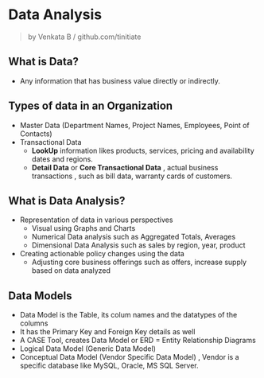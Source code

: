 # Data Analysis
> by Venkata B  / github.com/tinitiate

## What is Data?
* Any information that has business value directly or indirectly.

## Types of data in an Organization
* Master Data (Department Names, Project Names, Employees, Point of Contacts)
* Transactional Data
  * **LookUp** information likes products, services, pricing and availability dates and regions.
  * **Detail Data** or **Core Transactional Data** , actual business transactions , such as bill data, warranty cards of customers.

## What is Data Analysis?
* Representation of data in various perspectives
  * Visual using Graphs and Charts
  * Numerical Data analysis such as Aggregated Totals, Averages
  * Dimensional Data Analysis such as sales by region, year, product
* Creating actionable policy changes using the data
  * Adjusting core business offerings such as offers, increase supply based on data analyzed

## Data Models
* Data Model is the Table, its colum names and the datatypes of the columns
* It has the Primary Key and Foreign Key details as well
* A CASE Tool, creates  Data Model or ERD = Entity Relationship Diagrams
* Logical Data Model (Generic Data Model)
* Conceptual Data Model (Vendor Specific Data Model) , Vendor is a specific database 
  like MySQL, Oracle, MS SQL Server.
